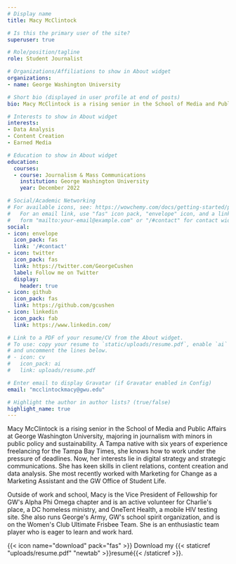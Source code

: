 ```yaml
---
# Display name
title: Macy McClintock

# Is this the primary user of the site?
superuser: true

# Role/position/tagline
role: Student Journalist

# Organizations/Affiliations to show in About widget
organizations:
- name: George Washington University

# Short bio (displayed in user profile at end of posts)
bio: Macy McClintock is a rising senior in the School of Media and Public Affairs at George Washington University, majoring in journalism with minors in public policy and sustainability in the School of Media and Public Affairs at George Washington University. She has freelanced as a professional journalist for years and is now pursuing opportunities in strategic communications and digital strategy. She has experience working for several marketing and PR departments, most recently Marketing for Change.

# Interests to show in About widget
interests:
- Data Analysis
- Content Creation
- Earned Media 

# Education to show in About widget
education: 
  courses:
  - course: Journalism & Mass Communications
    institution: George Washington University
    year: December 2022

# Social/Academic Networking
# For available icons, see: https://wowchemy.com/docs/getting-started/page-builder/#icons
#   For an email link, use "fas" icon pack, "envelope" icon, and a link in the
#   form "mailto:your-email@example.com" or "/#contact" for contact widget.
social:
- icon: envelope
  icon_pack: fas
  link: '/#contact'
- icon: twitter
  icon_pack: fas
  link: https://twitter.com/GeorgeCushen
  label: Follow me on Twitter
  display:
    header: true
- icon: github
  icon_pack: fas
  link: https://github.com/gcushen
- icon: linkedin
  icon_pack: fab
  link: https://www.linkedin.com/

# Link to a PDF of your resume/CV from the About widget.
# To use: copy your resume to `static/uploads/resume.pdf`, enable `ai` icons in `params.toml`,
# and uncomment the lines below.
# - icon: cv
#   icon_pack: ai
#   link: uploads/resume.pdf

# Enter email to display Gravatar (if Gravatar enabled in Config)
email: "mcclintockmacy@gwu.edu"

# Highlight the author in author lists? (true/false)
highlight_name: true
---
```


Macy McClintock is a rising senior in the School of Media and Public Affairs at George Washington University, majoring in journalism with minors in public policy and sustainability. A Tampa native with six years of experience freelancing for the Tampa Bay Times, she knows how to work under the pressure of deadlines. Now, her interests lie in digital strategy and strategic communications. She has keen skills in client relations, content creation and data analysis. She most recently worked with Marketing for Change as a Marketing Assistant and the GW Office of Student Life.

Outside of work and school, Macy is the Vice President of Fellowship for GW's Alpha Phi Omega chapter and is an active volunteer for Charlie's place, a DC homeless ministry, and OneTent Health, a mobile HIV testing site. She also runs George's Army, GW's school spirit organization, and is on the Women's Club Ultimate Frisbee Team. She is an enthusiastic team player who is eager to learn and work hard.

{{< icon name="download" pack="fas" >}} Download my {{< staticref "uploads/resume.pdf" "newtab" >}}resumé{{< /staticref >}}.
